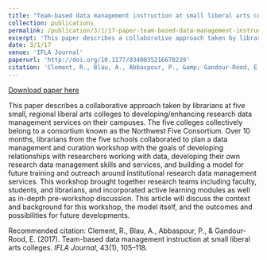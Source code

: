 ```yaml
---
title: "Team-based data management instruction at small liberal arts colleges"
collection: publications
permalink: /publication/3/1/17-paper-team-based-data-management-instruction
excerpt: 'This paper describes a collaborative approach taken by librarians at five small, regional liberal arts colleges to developing/enhancing research data management services on their campuses. The five colleges collectively belong to a consortium known as the Northwest Five Consortium. Over 10 months, librarians from the five schools collaborated to plan a data management and curation workshop with the goals of developing relationships with researchers working with data, developing their own research data management skills and services, and building a model for future training and outreach around institutional research data management services. This workshop brought together research teams including faculty, students, and librarians, and incorporated active learning modules as well as in-depth pre-workshop discussion. This article will discuss the context and background for this workshop, the model itself, and the outcomes and possibilities for future developments.'
date: 3/1/17
venue: 'IFLA Journal'
paperurl: 'http://doi.org/10.1177/0340035216678239'
citation: 'Clement, R., Blau, A., Abbaspour, P., &amp; Gandour-Rood, E. (2017). Team-based data management instruction at small liberal arts colleges. <i>IFLA Journal</i>, 43(1), 105–118.'
---
```


<a href='http://doi.org/10.1177/0340035216678239'>Download paper here</a>

This paper describes a collaborative approach taken by librarians at five small, regional liberal arts colleges to developing/enhancing research data management services on their campuses. The five colleges collectively belong to a consortium known as the Northwest Five Consortium. Over 10 months, librarians from the five schools collaborated to plan a data management and curation workshop with the goals of developing relationships with researchers working with data, developing their own research data management skills and services, and building a model for future training and outreach around institutional research data management services. This workshop brought together research teams including faculty, students, and librarians, and incorporated active learning modules as well as in-depth pre-workshop discussion. This article will discuss the context and background for this workshop, the model itself, and the outcomes and possibilities for future developments.

Recommended citation: Clement, R., Blau, A., Abbaspour, P., & Gandour-Rood, E. (2017). Team-based data management instruction at small liberal arts colleges. <i>IFLA Journal</i>, 43(1), 105–118.